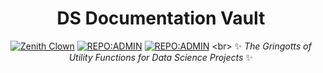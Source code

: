 <div align = "center">

# DS Documentation Vault

[![Zenith Clown](https://img.shields.io/badge/🧠-Debmalya_Pramanik-blue)](https://zenithclown.github.io/)
[![REPO:ADMIN](https://img.shields.io/badge/👔-ZenithClown-2A8542)](https://github.com/ZenithClown)
[![REPO:ADMIN](https://img.shields.io/badge/👔-dPramanik/in-7287B4)]([https://github.com/ZenithClown](https://www.linkedin.com/in/dpramanik/))
<br>
✨ *The Gringotts of Utility Functions for Data Science Projects* ✨

</div>
